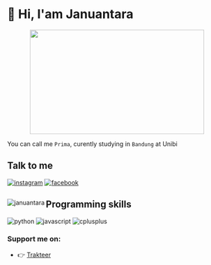 # :wave: Hi, I'am Januantara

<p align="center">
    <img src="https://i.gifer.com/fetch/w300-preview/86/865a8c96389a6feed2213a9dc5af4291.gif" height="240" width="400"/>
</p>


You can call me `Prima`, curently studying in `Bandung` at Unibi


## Talk to me

[![instagram](https://img.shields.io/badge/Instagram-E4405F?style=for-the-badge&logo=instagram&logoColor=white)](https://www.instagram.com/c0derz_hax0r)
[![facebook](https://img.shields.io/badge/Facebook-00599C?style=for-the-badge&logo=facebook&logoColor=white)](https://web.facebook.com/s3ct0r.cr3w)

##

<p><img align="left" src="https://github-readme-stats.vercel.app/api/top-langs?username=coderzhaxor&show_icons=true&locale=en&layout=compact&theme=nightowl" alt="januantara" /></p>


## Programming skills

![python](https://img.shields.io/badge/Python-16a085?style=for-the-badge&logo=Python&logoColor=white)
![javascript](https://img.shields.io/badge/JavaScript-323330?style=for-the-badge&logo=javascript&logoColor=F7DF1E)
![cplusplus](https://img.shields.io/badge/C%2B%2B-00599C?style=for-the-badge&logo=c%2B%2B&logoColor=white)

### Support me on:

- 👉 [Trakteer](https://trakteer.id/c0derzhax0r/tip?utm_source=github)
